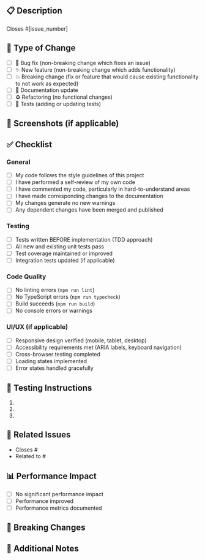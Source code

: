 ## 📋 Description
Closes #[issue_number]

<!-- Provide a brief description of the changes in this PR -->

## 🧪 Type of Change
- [ ] 🐛 Bug fix (non-breaking change which fixes an issue)
- [ ] ✨ New feature (non-breaking change which adds functionality)
- [ ] 💥 Breaking change (fix or feature that would cause existing functionality to not work as expected)
- [ ] 📝 Documentation update
- [ ] ♻️ Refactoring (no functional changes)
- [ ] 🧪 Tests (adding or updating tests)

## 📸 Screenshots (if applicable)
<!-- Add screenshots or recordings to help reviewers understand the changes -->

## ✅ Checklist

### General
- [ ] My code follows the style guidelines of this project
- [ ] I have performed a self-review of my own code
- [ ] I have commented my code, particularly in hard-to-understand areas
- [ ] I have made corresponding changes to the documentation
- [ ] My changes generate no new warnings
- [ ] Any dependent changes have been merged and published

### Testing
- [ ] Tests written BEFORE implementation (TDD approach)
- [ ] All new and existing unit tests pass
- [ ] Test coverage maintained or improved
- [ ] Integration tests updated (if applicable)

### Code Quality
- [ ] No linting errors (`npm run lint`)
- [ ] No TypeScript errors (`npm run typecheck`)
- [ ] Build succeeds (`npm run build`)
- [ ] No console errors or warnings

### UI/UX (if applicable)
- [ ] Responsive design verified (mobile, tablet, desktop)
- [ ] Accessibility requirements met (ARIA labels, keyboard navigation)
- [ ] Cross-browser testing completed
- [ ] Loading states implemented
- [ ] Error states handled gracefully

## 📝 Testing Instructions
<!-- Provide step-by-step instructions for testing your changes -->

1. 
2. 
3. 

## 🔗 Related Issues
<!-- Link any related issues or PRs -->

- Closes #
- Related to #

## 📊 Performance Impact
<!-- Describe any performance implications of your changes -->

- [ ] No significant performance impact
- [ ] Performance improved
- [ ] Performance metrics documented

## 🚨 Breaking Changes
<!-- List any breaking changes and migration instructions -->

## 📖 Additional Notes
<!-- Any additional information that reviewers should know -->
